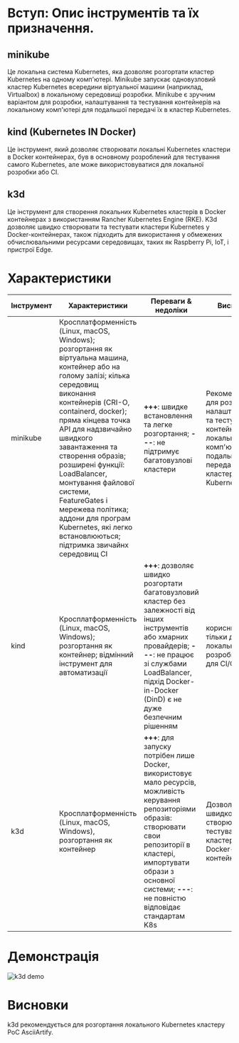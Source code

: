 # Вступ: Опис інструментів та їх призначення.

## minikube

Це локальна система Kubernetes, яка дозволяє розгортати кластер Kubernetes на одному комп'ютері. Minikube запускає одновузловий кластер Kubernetes всередини віртуальної машини (наприклад, Virtualbox) в локальному середовищі розробки. Minikube є зручним варіантом для розробки, налаштування та тестування контейнерів на локальному комп'ютері для подальшої передачі їх в кластер Kubernetes. 

## kind (Kubernetes IN Docker)

Це інструмент, який дозволяє створювати локальні Kubernetes кластери в Docker контейнерах, був в основному розроблений для тестування самого Kubernetes, але може використовуватися для локальної розробки або CI.


## k3d

Це інструмент для створення локальних Kubernetes кластерів в Docker контейнерах з використанням Rancher Kubernetes Engine (RKE). K3d дозволяє швидко створювати та тестувати кластери Kubernetes у Docker-контейнерах, також підходить для використання у обмежених обчислювальними ресурсами середовищах, таких як Raspberry Pi, IoT, і пристрої Edge.

# Характеристики

| Інструмент | Характеристики | Переваги & недоліки | Висновки |
|------------|----------------|---------------------|----------|
| minikube |  Кросплатформенність (Linux, macOS, Windows); розгортання як віртуальна машина, контейнер або на голому залізі; кілька середовищ виконання контейнерів (CRI-O, containerd, docker); пряма кінцева точка API для надзвичайно швидкого завантаження та створення образів; розширені функції: LoadBalancer, монтування файлової системи, FeatureGates і мережева політика; аддони для програм Kubernetes, які легко встановлюються; підтримка звичайнх середовищ CI | **+++**: швидке встановлення та легке розгортання; **---**: не підтримує багатовузлові кластери| Рекомендується для розробки, налаштування та тестування контейнерів на локальному комп'ютері для подальшої передачі їх в кластер Kubernetes|
|kind| Кросплатформенність (Linux, macOS, Windows); розгортання як контейнер; відмінний інструмент для автоматизації| **+++**: дозволяє швидко розгортати багатовузловий кластер без залежності від інших інструментів або хмарних провайдерів; **---**: не працює зі службами LoadBalancer, підхід Docker-in-Docker (DinD) є не дуже безпечним рішенням|корисний не тільки для локальної розробки, а й для CI/CD|
|k3d| Кросплатформенність (Linux, macOS, Windows), розгортання як контейнер| **+++**: для запуску потрібен лише Docker, використовує мало ресурсів, можливість керування репозиторіями образів: створювати свои репозиторії в кластері, импортувати образи з основної системи; **---**: не повністю відповідає стандартам K8s| Дозволяє швидко створювати та тестувати кластери у Docker-контейнерах|

# Демонстрація

![k3d demo](k3d_demo.gif)

# Висновки 

k3d рекомендується для розгортання локального Kubernetes кластеру PoC AsciiArtify. 
